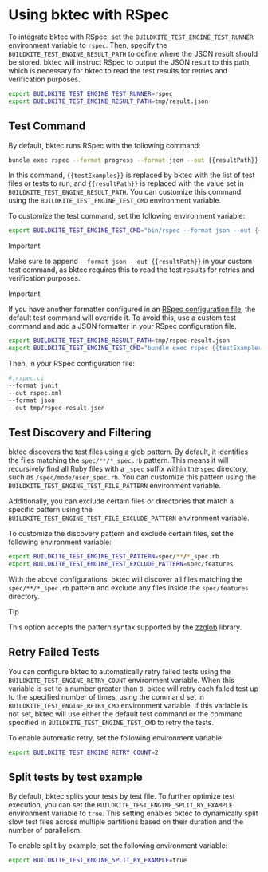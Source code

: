 # Using bktec with RSpec
To integrate bktec with RSpec, set the `BUILDKITE_TEST_ENGINE_TEST_RUNNER` environment variable to `rspec`. Then, specify the `BUILDKITE_TEST_ENGINE_RESULT_PATH` to define where the JSON result should be stored. bktec will instruct RSpec to output the JSON result to this path, which is necessary for bktec to read the test results for retries and verification purposes.

```sh
export BUILDKITE_TEST_ENGINE_TEST_RUNNER=rspec
export BUILDKITE_TEST_ENGINE_RESULT_PATH=tmp/result.json
```

## Test Command
By default, bktec runs RSpec with the following command:

```sh
bundle exec rspec --format progress --format json --out {{resultPath}} {{testExamples}}
```

In this command, `{{testExamples}}` is replaced by bktec with the list of test files or tests to run, and `{{resultPath}}` is replaced with the value set in `BUILDKITE_TEST_ENGINE_RESULT_PATH`. You can customize this command using the `BUILDKITE_TEST_ENGINE_TEST_CMD` environment variable.

To customize the test command, set the following environment variable:
```sh
export BUILDKITE_TEST_ENGINE_TEST_CMD="bin/rspec --format json --out {{resultPath}} {{testExamples}}"
```

> [!IMPORTANT]
> Make sure to append `--format json --out {{resultPath}}` in your custom test command, as bktec requires this to read the test results for retries and verification purposes.

> [!IMPORTANT]
> If you have another formatter configured in an [RSpec configuration file](https://rspec.info/features/3-13/rspec-core/configuration/read-options-from-file/), the default test command will override it. To avoid this, use a custom test command and add a JSON formatter in your RSpec configuration file.

```sh
export BUILDKITE_TEST_ENGINE_RESULT_PATH=tmp/rspec-result.json
export BUILDKITE_TEST_ENGINE_TEST_CMD="bundle exec rspec {{testExamples}}"
```

Then, in your RSpec configuration file:

```sh
#.rspec.ci
--format junit
--out rspec.xml
--format json
--out tmp/rspec-result.json
```

## Test Discovery and Filtering
bktec discovers the test files using a glob pattern. By default, it identifies the files matching the `spec/**/*_spec.rb` pattern. This means it will recursively find all Ruby files with a `_spec` suffix within the `spec` directory, such as `/spec/mode/user_spec.rb`. You can customize this pattern using the `BUILDKITE_TEST_ENGINE_TEST_FILE_PATTERN` environment variable.

Additionally, you can exclude certain files or directories that match a specific pattern using the `BUILDKITE_TEST_ENGINE_TEST_FILE_EXCLUDE_PATTERN` environment variable.

To customize the discovery pattern and exclude certain files, set the following environment variable:
```sh
export BUILDKITE_TEST_ENGINE_TEST_PATTERN=spec/**/*_spec.rb
export BUILDKITE_TEST_ENGINE_TEST_EXCLUDE_PATTERN=spec/features
```

With the above configurations, bktec will discover all files matching the `spec/**/*_spec.rb` pattern and exclude any files inside the `spec/features` directory.

> [!TIP]
> This option accepts the pattern syntax supported by the [zzglob](https://github.com/DrJosh9000/zzglob?tab=readme-ov-file#pattern-syntax) library.

## Retry Failed Tests
You can configure bktec to automatically retry failed tests using the `BUILDKITE_TEST_ENGINE_RETRY_COUNT` environment variable. When this variable is set to a number greater than `0`, bktec will retry each failed test up to the specified number of times, using the command set in `BUILDKITE_TEST_ENGINE_RETRY_CMD` environment variable. If this variable is not set, bktec will use either the default test command or the command specified in `BUILDKITE_TEST_ENGINE_TEST_CMD` to retry the tests.

To enable automatic retry, set the following environment variable:
```sh
export BUILDKITE_TEST_ENGINE_RETRY_COUNT=2
```

## Split tests by test example
By default, bktec splits your tests by test file. To further optimize test execution, you can set the `BUILDKITE_TEST_ENGINE_SPLIT_BY_EXAMPLE` environment variable to `true`. This setting enables bktec to dynamically split slow test files across multiple partitions based on their duration and the number of parallelism.

To enable split by example, set the following environment variable:
```sh
export BUILDKITE_TEST_ENGINE_SPLIT_BY_EXAMPLE=true
```
